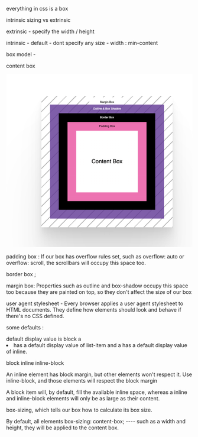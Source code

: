 

everything in css is a box

intrinsic sizing vs extrinsic 

extrinsic - specify the width / height 

intrinsic 
        - default 
        - dont specify any size 
        - width : min-content


box model - 

content box 

![Alt text](image.png)

padding box : If our box has overflow rules set, such as overflow: auto or overflow: scroll, the scrollbars will occupy this space too.


border box ; 

margin box: Properties such as outline and box-shadow occupy this space too because they are painted on top, so they don't affect the size of our box



user agent stylesheet  - Every browser applies a user agent stylesheet to HTML documents. They define how elements should look and behave if there's no CSS defined.

some defaults :  
<div>  default display value is block
  a <li> has a default display value of list-item
   and a <span> has a default display value of inline.

block
inline
inline-block


An inline element has block margin, but other elements won't respect it.
Use inline-block, and those elements will respect the block margin
 
A block item will, by default, fill the available inline space, whereas a inline and inline-block elements will only be as large as their content.



box-sizing, which tells our box how to calculate its box size. 

By default, all elements 
         box-sizing: content-box; ----   such as a width and height, they will be applied to the content box. 

